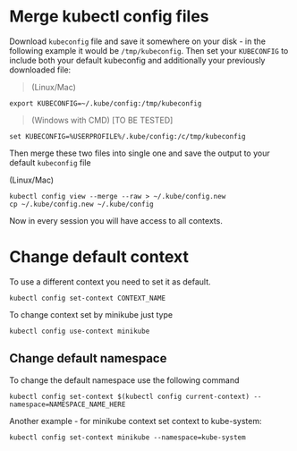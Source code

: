 # Merge kubectl config files

Download `kubeconfig` file and save it somewhere on your disk - in the following
example it would be `/tmp/kubeconfig`. 
Then set your `KUBECONFIG` to include both your default kubeconfig and
additionally your previously downloaded file:

> (Linux/Mac)

```shell
export KUBECONFIG=~/.kube/config:/tmp/kubeconfig
```

> (Windows with CMD) [TO BE TESTED]

```shell
set KUBECONFIG=%USERPROFILE%/.kube/config:/c/tmp/kubeconfig
```

Then merge these two files into single one and save the output to your default
`kubeconfig` file

(Linux/Mac)

```shell
kubectl config view --merge --raw > ~/.kube/config.new
cp ~/.kube/config.new ~/.kube/config
```

Now in every session you will have access to all contexts.


# Change default context

To use a different context you need to set it as default. 

```shell
kubectl config set-context CONTEXT_NAME
```

To change context set by minikube just type

```shell
kubectl config use-context minikube
```

## Change default namespace

To change the default namespace use the following command

```shell
kubectl config set-context $(kubectl config current-context) --namespace=NAMESPACE_NAME_HERE
```

Another example - for minikube context set context to kube-system: 

```shell
kubectl config set-context minikube --namespace=kube-system
```
